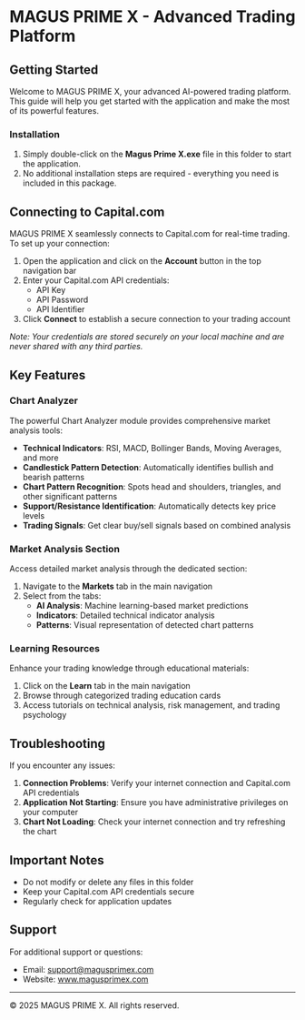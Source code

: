 # MAGUS PRIME X - Advanced Trading Platform

## Getting Started

Welcome to MAGUS PRIME X, your advanced AI-powered trading platform. This guide will help you get started with the application and make the most of its powerful features.

### Installation

1. Simply double-click on the **Magus Prime X.exe** file in this folder to start the application.
2. No additional installation steps are required - everything you need is included in this package.

## Connecting to Capital.com

MAGUS PRIME X seamlessly connects to Capital.com for real-time trading. To set up your connection:

1. Open the application and click on the **Account** button in the top navigation bar
2. Enter your Capital.com API credentials:
   - API Key
   - API Password
   - API Identifier
3. Click **Connect** to establish a secure connection to your trading account

_Note: Your credentials are stored securely on your local machine and are never shared with any third parties._

## Key Features

### Chart Analyzer

The powerful Chart Analyzer module provides comprehensive market analysis tools:

- **Technical Indicators**: RSI, MACD, Bollinger Bands, Moving Averages, and more
- **Candlestick Pattern Detection**: Automatically identifies bullish and bearish patterns
- **Chart Pattern Recognition**: Spots head and shoulders, triangles, and other significant patterns
- **Support/Resistance Identification**: Automatically detects key price levels
- **Trading Signals**: Get clear buy/sell signals based on combined analysis

### Market Analysis Section

Access detailed market analysis through the dedicated section:

1. Navigate to the **Markets** tab in the main navigation
2. Select from the tabs:
   - **AI Analysis**: Machine learning-based market predictions
   - **Indicators**: Detailed technical indicator analysis
   - **Patterns**: Visual representation of detected chart patterns

### Learning Resources

Enhance your trading knowledge through educational materials:

1. Click on the **Learn** tab in the main navigation
2. Browse through categorized trading education cards
3. Access tutorials on technical analysis, risk management, and trading psychology

## Troubleshooting

If you encounter any issues:

1. **Connection Problems**: Verify your internet connection and Capital.com API credentials
2. **Application Not Starting**: Ensure you have administrative privileges on your computer
3. **Chart Not Loading**: Check your internet connection and try refreshing the chart

## Important Notes

- Do not modify or delete any files in this folder
- Keep your Capital.com API credentials secure
- Regularly check for application updates

## Support

For additional support or questions:
- Email: support@magusprimex.com
- Website: www.magusprimex.com

---

© 2025 MAGUS PRIME X. All rights reserved.
